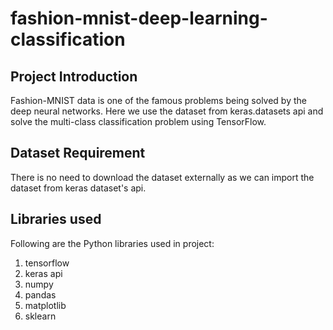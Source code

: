 # fashion-mnist-deep-learning-classification

## Project Introduction

Fashion-MNIST data is one of the famous problems being solved by the deep neural networks. Here we use the dataset from keras.datasets api and solve the multi-class classification problem using TensorFlow.

## Dataset Requirement

There is no need to download the dataset externally as we can import the dataset from keras dataset's api.

## Libraries used

Following are the Python libraries used in project:

1. tensorflow
2. keras api
3. numpy
4. pandas
5. matplotlib
6. sklearn

